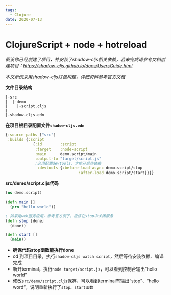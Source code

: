 ```yaml
---
tags:
  - Clojure
date: 2020-07-13
---
```


# ClojureScript + node + hotreload

*假设你已经创建了项目，并安装了shadow-cljs相关依赖，若未完成请参考文档创建项目：https://shadow-cljs.github.io/docs/UsersGuide.html*

*本文示例采用shadow-cljs打包构建，详细资料参考[官方文档](https://shadow-cljs.github.io/docs/UsersGuide.html#target-node-script)*

**文件目录结构**
```
|-src
|  |-demo
|    |-script.cljs
|
|-shadow-cljs.edn
```

**在项目根目录配置文件`shadow-cljs.edn`**
```clojure
{:source-paths ["src"]
 :builds {:script
            {:id        :script
             :target    :node-script
             :main      demo.script/main
             :output-to "target/script.js"
             ;必须配置devtools，才能开启热替换
              :devtools {:before-load-async demo.script/stop
                                :after-load demo.script/start}}}}
```

**src/demo/script.cljs代码**
```clojure
(ns demo.script)

(defn main []
  (prn "hello world"))

; 如果是web服务应用，参考官方例子，应该在stop中关闭服务
(defn stop [done]
  (done))

(defn start []
  (main))
```

* **确保代码stop函数能执行done**
* cd 到项目目录，执行`shadow-cljs watch script`，然后等待安装依赖、编译完成
* 新开terminal，执行`node target/script.js`，可以看到控制台输出“hello world”
* 修改`src/demo/script.cljs`保存，可以看到terminal有输出“stop”、“hello word”，说明重新执行了`stop、start函数`
